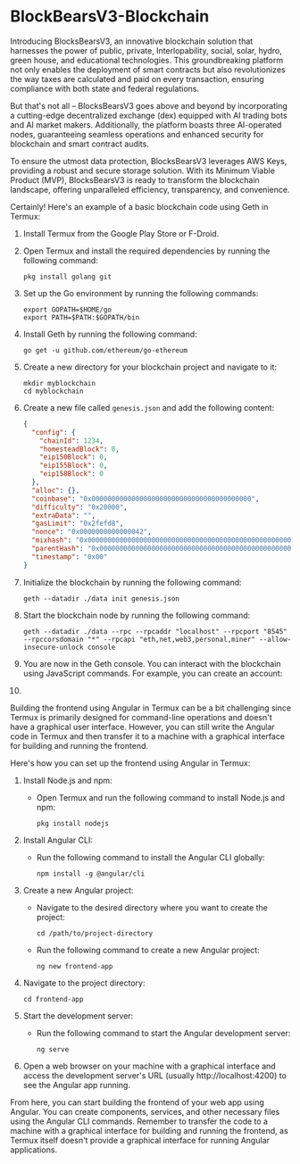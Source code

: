 # BlockBearsV3-Blockchain
Introducing BlocksBearsV3, an innovative blockchain solution that harnesses the power of public, private, Interlopability, social, solar, hydro, green house, and educational technologies. This groundbreaking platform not only enables the deployment of smart contracts but also revolutionizes the way taxes are calculated and paid on every transaction, ensuring compliance with both state and federal regulations. 

But that's not all – BlocksBearsV3 goes above and beyond by incorporating a cutting-edge decentralized exchange (dex) equipped with AI trading bots and AI market makers. Additionally, the platform boasts three AI-operated nodes, guaranteeing seamless operations and enhanced security for blockchain and smart contract audits. 

To ensure the utmost data protection, BlocksBearsV3 leverages AWS Keys, providing a robust and secure storage solution. With its Minimum Viable Product (MVP), BlocksBearsV3 is ready to transform the blockchain landscape, offering unparalleled efficiency, transparency, and convenience.

Certainly! Here's an example of a basic blockchain code using Geth in Termux:

1. Install Termux from the Google Play Store or F-Droid.

2. Open Termux and install the required dependencies by running the following command:
   ```
   pkg install golang git
   ```

3. Set up the Go environment by running the following commands:
   ```
   export GOPATH=$HOME/go
   export PATH=$PATH:$GOPATH/bin
   ```

4. Install Geth by running the following command:
   ```
   go get -u github.com/ethereum/go-ethereum
   ```

5. Create a new directory for your blockchain project and navigate to it:
   ```
   mkdir myblockchain
   cd myblockchain
   ```

6. Create a new file called `genesis.json` and add the following content:
   ```json
   {
     "config": {
       "chainId": 1234,
       "homesteadBlock": 0,
       "eip150Block": 0,
       "eip155Block": 0,
       "eip158Block": 0
     },
     "alloc": {},
     "coinbase": "0x0000000000000000000000000000000000000000",
     "difficulty": "0x20000",
     "extraData": "",
     "gasLimit": "0x2fefd8",
     "nonce": "0x0000000000000042",
     "mixhash": "0x0000000000000000000000000000000000000000000000000000000000000000",
     "parentHash": "0x0000000000000000000000000000000000000000000000000000000000000000",
     "timestamp": "0x00"
   }
   ```

7. Initialize the blockchain by running the following command:
   ```
   geth --datadir ./data init genesis.json
   ```

8. Start the blockchain node by running the following command:
   ```
   geth --datadir ./data --rpc --rpcaddr "localhost" --rpcport "8545" --rpccorsdomain "*" --rpcapi "eth,net,web3,personal,miner" --allow-insecure-unlock console
   ```

9. You are now in the Geth console. You can interact with the blockchain using JavaScript commands. For example, you can create an account:

10. 
  
Building the frontend using Angular in Termux can be a bit challenging since Termux is primarily designed for command-line operations and doesn't have a graphical user interface. However, you can still write the Angular code in Termux and then transfer it to a machine with a graphical interface for building and running the frontend.

Here's how you can set up the frontend using Angular in Termux:

1. Install Node.js and npm:
   - Open Termux and run the following command to install Node.js and npm:
     ```
     pkg install nodejs
     ```

2. Install Angular CLI:
   - Run the following command to install the Angular CLI globally:
     ```
     npm install -g @angular/cli
     ```

3. Create a new Angular project:
   - Navigate to the desired directory where you want to create the project:
     ```
     cd /path/to/project-directory
     ```
   - Run the following command to create a new Angular project:
     ```
     ng new frontend-app
     ```

4. Navigate to the project directory:
   ```
   cd frontend-app
   ```

5. Start the development server:
   - Run the following command to start the Angular development server:
     ```
     ng serve
     ```

6. Open a web browser on your machine with a graphical interface and access the development server's URL (usually http://localhost:4200) to see the Angular app running.

From here, you can start building the frontend of your web app using Angular. You can create components, services, and other necessary files using the Angular CLI commands. Remember to transfer the code to a machine with a graphical interface for building and running the frontend, as Termux itself doesn't provide a graphical interface for running Angular applications.
